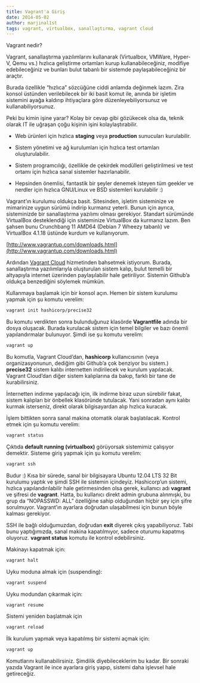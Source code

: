 ```yaml
---
title: Vagrant'a Giriş
date: 2014-05-02
author: marjinal1st
tags: vagrant, virtualbox, sanallaştırma, vagrant cloud
---
```


Vagrant nedir?

Vagrant, sanallaştırma yazılımlarını kullanarak (Virtualbox, VMWare, Hyper-V, Qemu vs.) hızlıca geliştirme ortamları kurup kullanabileceğiniz, modifiye edebileceğiniz ve bunları bulut tabanlı bir sistemde paylaşabileceğiniz bir araçtır.

Burada özellikle “hızlıca” sözcüğüne ciddi anlamda değinmek lazım. Zira konsol üstünden verilebilecek bir iki basit komut ile, anında bir işletim sistemini ayağa kaldırıp ihtiyaçlara göre düzenleyebiliyorsunuz ve kullanabiliyorsunuz.

Peki bu kimin işine yarar? Kolay bir cevap gibi gözükecek olsa da, teknik olarak IT ile uğraşan çoğu kişinin işini kolaylaştırabilir.

* Web ürünleri için hızlıca **staging** veya **production** sunucuları kurulabilir.

* Sistem yönetimi ve ağ kurulumları için hızlıca test ortamları oluşturulabilir.

* Sistem programcılığı, özellikle de çekirdek modülleri geliştirilmesi ve test ortamı için hızlıca sanal sistemler hazırlanabilir.

* Hepsinden önemlisi, fantastik bir şeyler denemek isteyen tüm geekler ve nerdler için hızlıca GNU/Linux ve BSD sistemleri kurulabilir :)

Vagrant’ın kurulumu oldukça basit. Sitesinden, işletim sisteminize ve mimarinize uygun sürümü indirip kurmanız yeterli. Bunun için ayrıca, sisteminizde bir sanallaştırma yazılımı olması gerekiyor. Standart sürümünde VirtualBox desteklendiği için sisteminize VirtualBox da kurmanız lazım. Ben şahsen bunu Crunchbang 11 AMD64 (Debian 7 Wheezy tabanlı) ve VirtualBox 4.1.18 üstünde kurdum ve kullanıyorum.

[http://www.vagrantup.com/downloads.html](http://www.vagrantup.com/downloads.html)

Ardından [Vagrant Cloud](https://vagrantcloud.com/) hizmetinden bahsetmek istiyorum. Burada, sanallaştırma yazılımlarıyla oluşturulan sistem kalıp, bulut temelli bir altyapıyla internet üzerinden paylaşılabilir hale getiriliyor. Sistemin Github’a oldukça benzediğini söylemek mümkün.

Kullanmaya başlamak için bir konsol açın. Hemen bir sistem kurulumu yapmak için şu komutu verelim:

```bash
vagrant init hashicorp/precise32
```

Bu komutu verdikten sonra bulunduğunuz klasörde **Vagrantfile** adında bir dosya oluşacak. Burada kurulacak sistem için temel bilgiler ve bazı önemli yapılandırmalar bulunuyor. Şimdi ise şu komutu verelim:


```bash
vagrant up
```

Bu komutla, Vagrant Cloud’dan, **hashicorp** kullanıcısının (veya organizasyonunun, dediğim gibi Github’a çok benziyor bu sistem.) **precise32** sistem kalıbı internetten indirilecek ve kurulum yapılacak. Vagrant Cloud’dan diğer sistem kalıplarına da bakıp, farklı bir tane de kurabilirsiniz.

İnternetten indirme yapılacağı için, ilk indirme biraz uzun sürebilir fakat, sistem kalıpları bir önbellek klasöründe tutulacak. Yani sonradan aynı kalıbı kurmak isterseniz, direkt olarak bilgisayardan alıp hızlıca kuracak.

İşlem bittikten sonra sanal makina otomatik olarak başlatılacak. Kontrol etmek için şu komutu verelim:

```bash
vagrant status
```

Çıktıda **default running (virtualbox)** görüyorsak sistemimiz çalışıyor demektir. Sisteme giriş yapmak için şu komutu verelim:

```bash
vagrant ssh
```

Budur :) Kısa bir sürede, sanal bir bilgisayara Ubuntu 12.04 LTS 32 Bit kurulumu yaptık ve şimdi SSH ile sistemin içindeyiz. Hashicorp’un sistemi, hızlıca yapılandırılabilir hale getirmesinden olsa gerek, kullanıcı adı **vagrant** ve şifresi de **vagrant**. Hatta, bu kullanıcı direkt admin grubuna alınmışki, bu grup da “NOPASSWD: ALL” özelliğine sahip olduğundan hiçbir şey için şifre sorulmuyor. Vagrant’ın ayarlara doğrudan ulaşabilmesi için bunun böyle kalması gerekiyor.

SSH ile bağlı olduğumuzdan, doğrudan **exit** diyerek çıkış yapabiliyoruz. Tabi bunu yaptığımızda, sanal makina kapatılmıyor, sadece oturumu kapatmış oluyoruz. **vagrant status** komutu ile kontrol edebilirsiniz.

Makinayı kapatmak için:

```bash
vagrant halt
```

Uyku moduna almak için (suspending):
```bash
vagrant suspend
```

Uyku modundan çıkarmak için:

```bash
vagrant resume
```

Sistemi yeniden başlatmak için

```bash
vagrant reload
```

İlk kurulum yapmak veya kapatılmış bir sistemi açmak için:

```bash
vagrant up
```

Komutlarını kullanabilirsiniz. Şimdilik diyebileceklerim bu kadar. Bir sonraki yazıda Vagrant ile ince ayarlara giriş yapıp, sistemi daha işlevsel hale getireceğiz.
